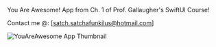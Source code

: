 You Are Awesome! App from Ch. 1 of Prof. Gallaugher's SwiftUI Course!

Contact me @: [satch.satchafunkilus@hotmail.com]

![YouAreAwesome App Thumbnail](https://github.com/user-attachments/assets/67df37f6-5df8-476f-adfb-c02a89bfacf5)
